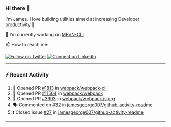 ### Hi there 👋

I'm James. I love building utilities aimed at increasing Developer productivity :raised_hands: 

🔭 I’m currently working on [MEVN-CLI](https://github.com/madlabsinc/mevn-cli)

📫 How to reach me:

[![Follow on Twitter](https://img.shields.io/badge/--twitter?label=Twitter&logo=Twitter&style=social)](https://twitter.com/james_madhacks) [![Connect on LinkedIn](https://img.shields.io/badge/--linkedin?label=LinkedIn&logo=LinkedIn&style=social)](https://www.linkedin.com/in/jamesgeorge007)

---

### :zap: Recent Activity

<!--START_SECTION:activity-->
1. 💪 Opened PR [#1813](https://github.com//webpack/webpack-cli/pull/1813) in [webpack/webpack-cli](https://github.com//webpack/webpack-cli)
2. 💪 Opened PR [#11504](https://github.com//webpack/webpack/pull/11504) in [webpack/webpack](https://github.com//webpack/webpack)
3. 💪 Opened PR [#3993](https://github.com//webpack/webpack.js.org/pull/3993) in [webpack/webpack.js.org](https://github.com//webpack/webpack.js.org)
4. 🗣 Commented on [#32](https://github.com//jamesgeorge007/github-activity-readme/issues/32) in [jamesgeorge007/github-activity-readme](https://github.com//jamesgeorge007/github-activity-readme)
5. ❗️ Closed issue [#27](https://github.com//jamesgeorge007/github-activity-readme/issues/27) in [jamesgeorge007/github-activity-readme](https://github.com//jamesgeorge007/github-activity-readme)
<!--END_SECTION:activity-->

---

<!--
**jamesgeorge007/jamesgeorge007** is a ✨ _special_ ✨ repository because its `README.md` (this file) appears on your GitHub profile.

Here are some ideas to get you started:

- 🌱 I’m currently learning ...
- 👯 I’m looking to collaborate on ...
- 🤔 I’m looking for help with ...
- 💬 Ask me about ...
- 😄 Pronouns: ...
- ⚡ Fun fact: ...
-->
